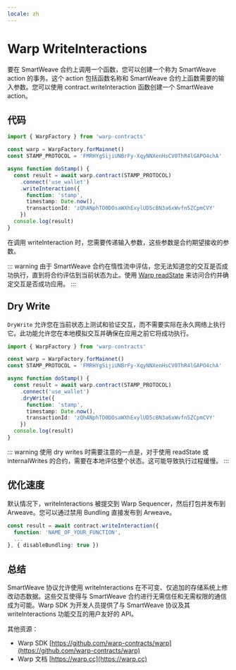```yaml
---
locale: zh
---
```

# Warp WriteInteractions

要在 SmartWeave 合约上调用一个函数，您可以创建一个称为 SmartWeave action 的事务。这个 action 包括函数名称和 SmartWeave 合约上函数需要的输入参数。您可以使用 contract.writeInteraction 函数创建一个 SmartWeave action。

## 代码

```ts
import { WarpFactory } from 'warp-contracts'

const warp = WarpFactory.forMainnet()
const STAMP_PROTOCOL = 'FMRHYgSijiUNBrFy-XqyNNXenHsCV0ThR4lGAPO4chA'

async function doStamp() {
  const result = await warp.contract(STAMP_PROTOCOL)
    .connect('use_wallet')
    .writeInteraction({
      function: 'stamp',
      timestamp: Date.now(),
      transactionId: 'zQhANphTO0DOsaWXhExylUD5cBN3a6xWvfn5ZCpmCVY'
    })
  console.log(result)
}
```

在调用 writeInteraction 时，您需要传递输入参数，这些参数是合约期望接收的参数。

::: warning
由于 SmartWeave 合约在惰性流中评估，您无法知道您的交互是否成功执行，直到将合约评估到当前状态为止。使用 [Warp readState](./readstate.md) 来访问合约并确定交互是否成功应用。
:::

## Dry Write

`DryWrite` 允许您在当前状态上测试和验证交互，而不需要实际在永久网络上执行它。此功能允许您在本地模拟交互并确保在应用之前它将成功执行。

```ts
import { WarpFactory } from 'warp-contracts'

const warp = WarpFactory.forMainnet()
const STAMP_PROTOCOL = 'FMRHYgSijiUNBrFy-XqyNNXenHsCV0ThR4lGAPO4chA'

async function doStamp() {
  const result = await warp.contract(STAMP_PROTOCOL)
    .connect('use_wallet')
    .dryWrite({
      function: 'stamp',
      timestamp: Date.now(),
      transactionId: 'zQhANphTO0DOsaWXhExylUD5cBN3a6xWvfn5ZCpmCVY'
    })
  console.log(result)
}
```

::: warning
使用 dry writes 时需要注意的一点是，对于使用 readState 或 internalWrites 的合约，需要在本地评估整个状态。这可能导致执行过程缓慢。
:::

## 优化速度

默认情况下，writeInteractions 被提交到 Warp Sequencer，然后打包并发布到 Arweave。您可以通过禁用 Bundling 直接发布到 Arweave。

```ts
const result = await contract.writeInteraction({
  function: 'NAME_OF_YOUR_FUNCTION',
  ...
}, { disableBundling: true })
```

## 总结

SmartWeave 协议允许使用 writeInteractions 在不可变、仅追加的存储系统上修改动态数据。这些交互使得与 SmartWeave 合约进行无需信任和无需权限的通信成为可能。Warp SDK 为开发人员提供了与 SmartWeave 协议及其 writeInteractions 功能交互的用户友好的 API。

其他资源：

* Warp SDK [https://github.com/warp-contracts/warp](https://github.com/warp-contracts/warp)
* Warp 文档 [https://warp.cc](https://warp.cc)